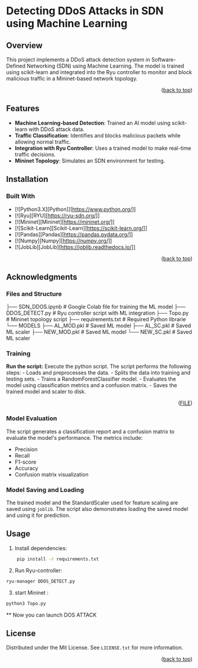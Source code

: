 # Detecting DDoS Attacks in SDN using Machine Learning

## Overview
This project implements a DDoS attack detection system in Software-Defined Networking (SDN) using Machine Learning. The model is trained using scikit-learn and integrated into the Ryu controller to monitor and block malicious traffic in a Mininet-based network topology.


<p align="right">(<a href="#readme-top">back to top</a>)</p>

## Features
- **Machine Learning-based Detection**: Trained an AI model using scikit-learn with DDoS attack data.
- **Traffic Classification**: Identifies and blocks malicious packets while allowing normal traffic.
- **Integration with Ryu Controller**: Uses a trained model to make real-time traffic decisions.
- **Mininet Topology**: Simulates an SDN environment for testing.

## Installation
### Built With
* [![Python3.X][Python]][https://www.python.org/]]
* [![Ryu][RYU][https://ryu-sdn.org/]]
* [![Mininet][Mininet][https://mininet.org/]]
* [![Scikit-Learn][Scikit-Learn][https://scikit-learn.org/]]
* [![Pandas][Pandas][https://pandas.pydata.org/]]
* [![Numpy][Numpy][https://numpy.org/]]
* [![JobLib][JobLib][https://joblib.readthedocs.io/]]

<p align="right">(<a href="#readme-top">back to top</a>)</p>

## Acknowledgments
### Files and Structure

├── SDN_DDOS.ipynb      # Google Colab file for training the ML model
├── DDOS_DETECT.py      # Ryu controller script with ML integration
├── Topo.py             # Mininet topology script
├── requirements.txt    # Required Python librarie
└── MODELS 
   ├── AL_MOD.pkl # Saved ML model
   ├── AL_SC.pkl # Saved ML scaler
   ├── NEW_MOD.pkl # Saved ML model
   └── NEW_SC.pkl # Saved ML scaler

### Training
**Run the script:** Execute the python script.  The script performs the following steps:
    - Loads and preprocesses the data.
    - Splits the data into training and testing sets.
    - Trains a RandomForestClassifier model.
    - Evaluates the model using classification metrics and a confusion matrix.
    - Saves the trained model and scaler to disk.
<p align="right">(<a href="SDN_PJT.ipynb">FILE</a>)</p>

### Model Evaluation

The script generates a classification report and a confusion matrix to evaluate the model's performance. The metrics include:

* Precision
* Recall
* F1-score
* Accuracy
* Confusion matrix visualization

### Model Saving and Loading

The trained model and the StandardScaler used for feature scaling are saved using `joblib`.  The script also demonstrates loading the saved model and using it for prediction.

## Usage
 1. Install dependencies:
```sh
    pip install -r requirements.txt
```
2. Run Ryu-controller:
```sh
ryu-manager DDOS_DETECT.py
```
3. start Mininet :
```sh
python3 Topo.py
```
** Now you can launch DOS ATTACK
## License

Distributed under the Mit License. See `LICENSE.txt` for more information.

<p align="right">(<a href="#readme-top">back to top</a>)</p>
